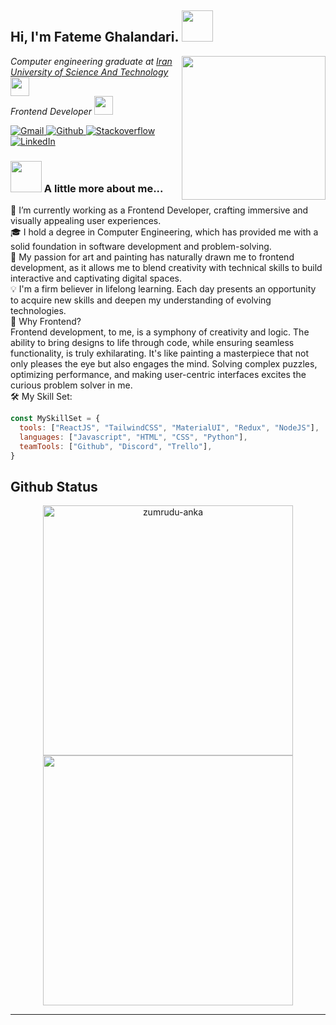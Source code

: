 <h2> Hi, I'm Fateme Ghalandari. 
  <img src="https://media.giphy.com/media/mGcNjsfWAjY5AEZNw6/giphy.gif" width="50">
</h2>
<img align='right' src="https://media.giphy.com/media/ieyl9zmCjO4b4t6qoY/giphy.gif" width="230">
<p>
  <em>
    Computer engineering graduate at 
    <a href="https://www.iust.ac.ir/">
      Iran University of Science And Technology</a>
    <img src="https://media.giphy.com/media/fYSnHlufseco8Fh93Z/giphy.gif" width="30">
  </br>
    Frontend Developer
    <img src="https://media.giphy.com/media/WUlplcMpOCEmTGBtBW/giphy.gif" width="30"> 
  </em>
</p>
<p>
  <a href="https://fghalandarii@gmail.com">
    <img alt="Gmail" src="https://img.shields.io/badge/Gmail-D14836?style=for-the-badge&logo=gmail&logoColor=white" />
  </a>

  
  <a href="https://github.com/FatemeGhalandari" target="_blank">
    <img alt="Github" src="https://img.shields.io/badge/GitHub-%2312100E.svg?&style=for-the-badge&logo=Github&logoColor=white" />
  </a> 
  <a href="https://stackoverflow.com/users/12572405/fateme-ghalandari" target="_blank">
    <img alt="Stackoverflow" src="https://img.shields.io/badge/Stack_Overflow-FE7A16?style=for-the-badge&logo=stack-overflow&logoColor=white" />
  </a> 
  <a href="https://www.linkedin.com/in/fateme-ghalandari/" target="_blank">
    <img alt="LinkedIn" src="https://img.shields.io/badge/linkedin-%230077B5.svg?&style=for-the-badge&logo=linkedin&logoColor=white" />
  </a> 
  
</p>

### <img src="https://media.giphy.com/media/VgCDAzcKvsR6OM0uWg/giphy.gif" width="50"> A little more about me...  
🔭 I’m currently working as a Frontend Developer, crafting immersive and visually appealing user experiences.  
🎓 I hold a degree in Computer Engineering, which has provided me with a solid foundation in software development and problem-solving.  
🎨 My passion for art and painting has naturally drawn me to frontend development, as it allows me to blend creativity with technical skills to build interactive and captivating digital spaces.  
💡 I'm a firm believer in lifelong learning. Each day presents an opportunity to acquire new skills and deepen my understanding of evolving technologies.  
🌟 Why Frontend?  
Frontend development, to me, is a symphony of creativity and logic. The ability to bring designs to life through code, while ensuring seamless functionality, is truly exhilarating. It's like painting a masterpiece that not only pleases the eye but also engages the mind. Solving complex puzzles, optimizing performance, and making user-centric interfaces excites the curious problem solver in me.  
🛠️ My Skill Set:  
```javascript
const MySkillSet = {
  tools: ["ReactJS", "TailwindCSS", "MaterialUI", "Redux", "NodeJS"],
  languages: ["Javascript", "HTML", "CSS", "Python"],
  teamTools: ["Github", "Discord", "Trello"],
}
```
<h2 align="start">Github Status</h2>

<div align="center" >
  <div>
    <a href="https://github.com/FatemeGhalandari" title="Go to Source">
      <img width=400 src="https://github-readme-stats.vercel.app/api?username=FatemeGhalandari&show_icons=true&theme=transparent&hide_border=true&hide=contribs" alt="zumrudu-anka" />
    </a>
    <a href="https://github.com/FatemeGhalandari" title="Go to Source">
      <img width=400 src="https://streak-stats.demolab.com/?user=FatemeGhalandari&theme=transparent&hide_border=true" />
    </a>
  </div>
</div>  


---

